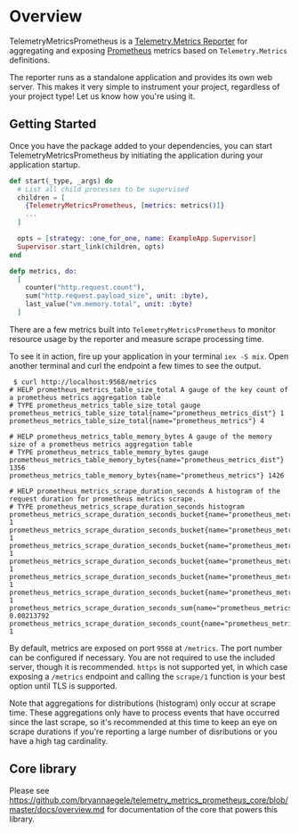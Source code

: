 # Overview

TelemetryMetricsPrometheus is a [Telemetry.Metrics Reporter](https://hexdocs.pm/telemetry_metrics/overview.html#reporters) for aggregating and exposing [Prometheus](https://prometheus.io) metrics based on `Telemetry.Metrics` definitions. 

The reporter runs as a standalone application and provides its own web server. This
makes it very simple to instrument your project, regardless of your project type! Let
us know how you're using it.

## Getting Started

Once you have the package added to your dependencies, you can start 
TelemetryMetricsPrometheus by initiating the application during
your application startup.

```elixir
def start(_type, _args) do
  # List all child processes to be supervised
  children = [
    {TelemetryMetricsPrometheus, [metrics: metrics()]}
    ...
  ]

  opts = [strategy: :one_for_one, name: ExampleApp.Supervisor]
  Supervisor.start_link(children, opts)
end

defp metrics, do:
  [
    counter("http.request.count"),
    sum("http.request.payload_size", unit: :byte),
    last_value("vm.memory.total", unit: :byte)
  ]

```

There are a few metrics built into `TelemetryMetricsPrometheus` to 
monitor resource usage by the reporter and measure scrape processing time.

To see it in action, fire up your application in your terminal `iex -S mix`.
Open another terminal and curl the endpoint a few times to see the output.

```
 $ curl http://localhost:9568/metrics
# HELP prometheus_metrics_table_size_total A gauge of the key count of a prometheus metrics aggregation table
# TYPE prometheus_metrics_table_size_total gauge
prometheus_metrics_table_size_total{name="prometheus_metrics_dist"} 1
prometheus_metrics_table_size_total{name="prometheus_metrics"} 4

# HELP prometheus_metrics_table_memory_bytes A gauge of the memory size of a prometheus metrics aggregation table
# TYPE prometheus_metrics_table_memory_bytes gauge
prometheus_metrics_table_memory_bytes{name="prometheus_metrics_dist"} 1356
prometheus_metrics_table_memory_bytes{name="prometheus_metrics"} 1426

# HELP prometheus_metrics_scrape_duration_seconds A histogram of the request duration for prometheus metrics scrape.
# TYPE prometheus_metrics_scrape_duration_seconds histogram
prometheus_metrics_scrape_duration_seconds_bucket{name="prometheus_metrics",le="0.05"} 1
prometheus_metrics_scrape_duration_seconds_bucket{name="prometheus_metrics",le="0.1"} 1
prometheus_metrics_scrape_duration_seconds_bucket{name="prometheus_metrics",le="0.2"} 1
prometheus_metrics_scrape_duration_seconds_bucket{name="prometheus_metrics",le="0.5"} 1
prometheus_metrics_scrape_duration_seconds_bucket{name="prometheus_metrics",le="1"} 1
prometheus_metrics_scrape_duration_seconds_bucket{name="prometheus_metrics",le="+Inf"} 1
prometheus_metrics_scrape_duration_seconds_sum{name="prometheus_metrics"} 0.00213792
prometheus_metrics_scrape_duration_seconds_count{name="prometheus_metrics"} 1
```

By default, metrics are exposed on port `9568` at `/metrics`. The port number
can be configured if necessary. You are not required to use the included server,
though it is recommended. `https` is not supported yet, in which case exposing
a `/metrics` endpoint and calling the `scrape/1` function is your best option
until TLS is supported.

Note that aggregations for distributions (histogram) only occur at scrape time.
These aggregations only have to process events that have occurred since the last
scrape, so it's recommended at this time to keep an eye on scrape durations if
you're reporting a large number of disributions or you have a high tag cardinality.

## Core library

Please see https://github.com/bryannaegele/telemetry_metrics_prometheus_core/blob/master/docs/overview.md for documentation of the core that powers this library.
